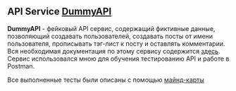 ## API Service [DummyAPI](https://dummyapi.io/)
**DummyAPI** - фейковый API сервис, содержащий фиктивные данные, позволяющий создавать пользователей, создавать посты от имени пользователя, прописывать тэг-лист к посту и оставлять комментарии. 
Вся необходимая документация по этому сервису содержится [здесь](https://dummyapi.io/docs). 
Сервис использовался мною для обучения тестированию API и работе в Postman. 

Все выполненные тесты были описаны с помощью [майнд-карты](DummyAPI.xmind)

